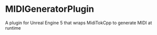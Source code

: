 # MIDIGeneratorPlugin
A plugin for Unreal Engine 5 that wraps MidiTokCpp to generate MIDI at runtime
